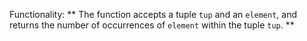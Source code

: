 Functionality: ** The function accepts a tuple `tup` and an `element`, and returns the number of occurrences of `element` within the tuple `tup`. **